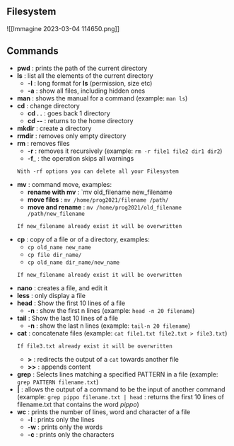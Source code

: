 ## Filesystem

![[Immagine 2023-03-04 114650.png]]

## Commands

+ __pwd__ : prints the path of the current directory
+ __ls__ : list all the elements of the current directory
	+ __-l__ : long format for __ls__ (permission, size etc)
	+ __-a__ : show all files, including hidden ones
+ __man__ : shows the manual for a command (example: `man ls`)
+ __cd__ : change directory
	+ __cd . .__  : goes back 1 directory
	+ __cd --__  : returns to the home directory
+ __mkdir__ : create a directory
+ __rmdir__ : removes only empty directory
+ __rm__ : removes files
	+ __-r__ : removes it recursively (example: `rm -r file1 file2 dir1 dir2`)
	+ __-f___ : the operation skips all warnings
	```ad-danger
	With -rf options you can delete all your Filesystem
	```
+ __mv__ : command move, examples:
	+ __rename with mv__ : `mv old_filename new_filename
	+ __move files__ : `mv /home/prog2021/filename /path/`
	+ __move and rename__ : `mv /home/prog2021/old_filename /path/new_filename` 
	```ad-danger
	If new_filename already exist it will be overwritten
	```
+ __cp__ : copy of a file or of a directory, examples:
	+ `cp old_name new_name`
	+ `cp file dir_name/`
	+ `cp old_name dir_name/new_name`  
	```ad-danger
	If new_filename already exist it will be overwritten
	```
+ __nano__ : creates a file, and edit it
+ __less__ : only display a file
+ __head__ : Show the first 10 lines of a file
	+ __-n__ : show the first n lines (example: `head -n 20 filename`)
+ __tail__ : Show the last 10 lines of a file
	+ __-n__ : show the last n lines (example: `tail-n 20 filename`)
+ __cat__ : concatenate files (example: `cat file1.txt file2.txt > file3.txt`)
	```ad-danger
	If file3.txt already exist it will be overwritten
	```
	+ __>__ : redirects the output of a `cat` towards another file 
	+ __>>__ : appends content
+ __grep__ : Selects lines matching a specified PATTERN in a file (example: `grep PATTERN filename.txt`)
+ __|__ : allows the output of a command to be the input of another command (example: `grep pippo filename.txt | head` : returns the first 10 lines of filename.txt that contains the word _pippo_)
+ __wc__ : prints the number of lines, word and character of a file
	+ __-l__ : prints only the lines
	+ __-w__ : prints only the words
	+ __-c__ : prints only the characters